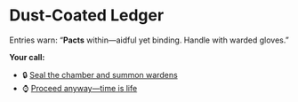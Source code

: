 # Dust‑Coated Ledger

Entries warn: “**Pacts** within—aidful yet binding. Handle with warded gloves.”

**Your call:**
- :lock: [Seal the chamber and summon wardens](endings/ending-protocol.md)
- :watch: [Proceed anyway—time is life](./cut-medbay.md)
